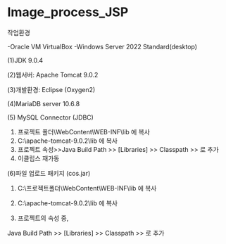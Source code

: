 # Image_process_JSP
작업환경

  -Oracle VM VirtualBox
  -Windows Server 2022 Standard(desktop)
  
  (1)JDK 9.0.4
  
  (2)웹서버: Apache Tomcat 9.0.2
  
  (3)개발환경: Eclipse (Oxygen2)
  
  (4)MariaDB server 10.6.8 
  
  (5) MySQL Connector (JDBC)
  1. 프로젝트 폴더\WebContent\WEB-INF\lib 에 복사
  2. C:\apache-tomcat-9.0.2\lib 에 복사
  3. 프로젝트 속성>>Java Build Path >> [Libraries] >> Classpath >> <Add External JARs>로 추가
  4. 이클립스 재가동

  (6)파일 업로드 패키지 (cos.jar)
  1. C:\프로젝트폴더\WebContent\WEB-INF\lib 에 복사


  2. C:\apache-tomcat-9.0.2\lib 에 복사


  3. 프로젝트의 속성 중,

  Java Build Path >> [Libraries] >> Classpath >> <Add External JARs>로 추가

